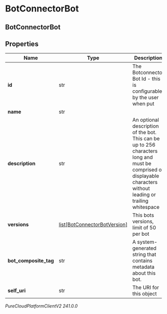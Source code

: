 # BotConnectorBot

## BotConnectorBot

## Properties

|Name | Type | Description | Notes|
|------------ | ------------- | ------------- | -------------|
| **id** | str | The Botconnector Bot Id - this is configurable by the user when put | |
| **name** | str |  | [optional] |
| **description** | str | An optional description of the bot.  This can be up to 256 characters long and must be comprised of displayable characters without leading or trailing whitespace | [optional] |
| **versions** | [list[BotConnectorBotVersion]](BotConnectorBotVersion) | This bots versions, limit of 50 per bot | |
| **bot_composite_tag** | str | A system-generated string that contains metadata about this bot. | [optional] |
| **self_uri** | str | The URI for this object | [optional] |



_PureCloudPlatformClientV2 241.0.0_
